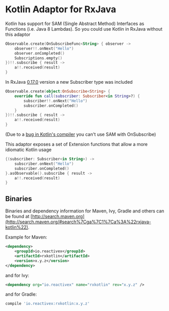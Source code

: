 # Kotlin Adaptor for RxJava

Kotlin has support for SAM (Single Abstract Method) Interfaces as Functions (i.e. Java 8 Lambdas). So you could use Kotlin in RxJava without this adaptor

```kotlin
Observable.create(OnSubscribeFunc<String> { observer ->
    observer!!.onNext("Hello")
    observer.onCompleted()
    Subscriptions.empty()
})!!.subscribe { result ->
    a!!.received(result)
}
```

In RxJava [0.17.0](https://github.com/Netflix/RxJava/releases/tag/0.17.0) version a new Subscriber type was included

```kotlin
Observable.create(object:OnSubscribe<String> {
    override fun call(subscriber: Subscriber<in String>?) {
        subscriber!!.onNext("Hello")
        subscriber.onCompleted()
    }
})!!.subscribe { result ->
    a!!.received(result)
}
```

(Due to a [bug in Kotlin's compiler](http://youtrack.jetbrains.com/issue/KT-4753) you can't use SAM with OnSubscribe)

This adaptor exposes a set of Extension functions that allow a more idiomatic Kotlin usage

```kotlin
{(subscriber: Subscriber<in String>) ->
    subscriber.onNext("Hello")
    subscriber.onCompleted()
}.asObservable().subscribe { result ->
    a!!.received(result)
}
```

## Binaries

Binaries and dependency information for Maven, Ivy, Gradle and others can be found at [http://search.maven.org](http://search.maven.org/#search%7Cga%7C1%7Ca%3A%22rxjava-kotlin%22).

Example for Maven:

```xml
<dependency>
    <groupId>io.reactivex</groupId>
    <artifactId>rxkotlin</artifactId>
    <version>x.y.z</version>
</dependency>
```

and for Ivy:

```xml
<dependency org="io.reactivex" name="rxkotlin" rev="x.y.z" />
```

and for Gradle:

```groovy
compile 'io.reactivex:rxkotlin:x.y.z'
```
